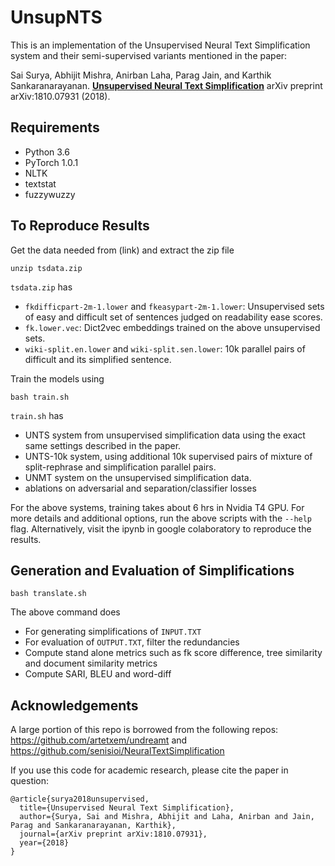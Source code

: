 UnsupNTS
==============

This is an implementation of the Unsupervised Neural Text Simplification system and their semi-supervised variants mentioned in the paper:

Sai Surya, Abhijit Mishra, Anirban Laha, Parag Jain, and Karthik Sankaranarayanan. **[Unsupervised Neural Text Simplification](https://arxiv.org/pdf/1810.07931.pdf)** arXiv preprint arXiv:1810.07931 (2018).


Requirements
--------
- Python 3.6
- PyTorch 1.0.1
- NLTK 
- textstat 
- fuzzywuzzy


To Reproduce Results
--------
Get the data needed from (link) and extract the zip file
```
unzip tsdata.zip
```
`tsdata.zip` has
- `fkdifficpart-2m-1.lower` and `fkeasypart-2m-1.lower`: Unsupervised sets of easy and difficult set of sentences judged on readability ease scores.
- `fk.lower.vec`: Dict2vec embeddings trained on the above unsupervised sets. 
- `wiki-split.en.lower` and `wiki-split.sen.lower`: 10k parallel pairs of difficult and its simplified sentence.

Train the models using
```
bash train.sh
```
`train.sh` has 
- UNTS system from unsupervised simplification data using the exact same settings described in the paper.
- UNTS-10k system, using additional 10k supervised pairs of mixture of split-rephrase and simplification parallel pairs. 
- UNMT system on the unsupervised simplification data.
- ablations on adversarial and separation/classifier losses

For the above systems, training takes about 6 hrs in Nvidia T4 GPU. For more details and additional options, run the above scripts with the `--help` flag.
Alternatively, visit the ipynb in google colaboratory to reproduce the results.

Generation and Evaluation of Simplifications 
--------
```
bash translate.sh
```
The above command does
- For generating simplifications of `INPUT.TXT`
- For evaluation of `OUTPUT.TXT`, filter the redundancies
- Compute stand alone metrics such as fk score difference, tree similarity and document similarity metrics
- Compute  SARI, BLEU and word-diff

Acknowledgements
--------
A large portion of this repo is borrowed from the following repos: https://github.com/artetxem/undreamt and https://github.com/senisioi/NeuralTextSimplification 

If you use this code for academic research, please cite the paper in question:
```
@article{surya2018unsupervised,
  title={Unsupervised Neural Text Simplification},
  author={Surya, Sai and Mishra, Abhijit and Laha, Anirban and Jain, Parag and Sankaranarayanan, Karthik},
  journal={arXiv preprint arXiv:1810.07931},
  year={2018}
}
```
